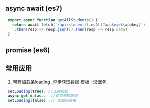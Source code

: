 ## async await (es7)
```js
 export async function getAllStudents() {
   return await fetch(`/api/student/findAll?appkey=${appkey}`)
    .then(resp => resp.json()).then(resp => resp.data)
 }
```

## promise (es6)


## 常用应用
1. 带有加载条loading, 异步获取数据 模板 : 汉堡包
```jsx
 setLoading(true); //正在加载
 async get datas... //异步获取数据
 setLoading(false) ;// 加载条结束
```